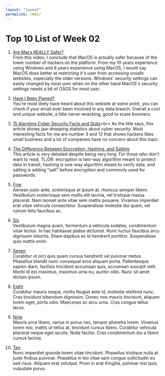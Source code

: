 ```yaml
---
layout: "layout"
permalink: /W02/
---
```


# Top 10 List of Week 02

1. [Are Macs REALLY Safer?](https://www.youtube.com/watch?v=-PIPMndlTqA)<br>
From this video, I conclude that MacOS is actually safer because of the lower number of hackers on the platform.
From my 10 years experience using Windows and 6 years experience using MacOS, I would say MacOS does better at restricting it's user from accessing unsafe websites, especially the older versions.
Windows' security settings can easily changed by most user when on the other hand MacOS's security settings needs a bit of GSGS for most user.

2. [Have I Been Pwned?](https://haveibeenpwned.com/)<br>
You're most likely have heard about this website at some point, you can check if your email ever been involved in any data breach.
Overall a cool and unique website, a little nerve-wracking, good to scare boomers.

3. [15 Alarming Cyber Security Facts and Stats](https://www.cybintsolutions.com/cyber-security-facts-stats/#:~:text=43%25%20of%20cyber%20attacks%20target%20small%20business&text=62%25%20experienced%20phishing%20%26%20social%20engineering,of%20%247.68%20million%20per%20incident.)<br>
As the title says, this article shows jaw-dropping statistics about cyber security.
Most interesting facts for me are number 3 and 12 that shows hackers likes small business and a lot of companies have no concern about this topic.

4. [The Difference Between Encryption, Hashing, and Salting](https://www.thesslstore.com/blog/difference-encryption-hashing-salting/)<br>
This article is very detailed despite being very long.
For those who don't want to read, TL;DR: encryption is two-way algorithm meant to protect data in transit, hashing is one-way algorithm meant to verify data, and salting is adding "salt" before encryption and commonly used for passwords.

5. [Five](https://www.youtube.com/watch?v=kd33UVZhnAA)<br>
Aenean justo ante, scelerisque at ipsum at, rhoncus semper libero.
Vestibulum scelerisque sem mollis elit lacinia, vel tristique massa placerat.
Nam laoreet ante vitae sem mattis posuere.
Vivamus imperdiet erat vitae vehicula consectetur.
Suspendisse molestie dui quam, vel rutrum felis faucibus ac.

6. [Six](https://en.wikipedia.org/wiki/6)<br>
Vestibulum magna quam, fermentum a vehicula sodales, condimentum vitae lectus.
In hac habitasse platea dictumst.
Nunc luctus faucibus arcu dignissim lobortis.
Etiam dapibus ex id hendrerit porttitor.
Suspendisse quis mattis enim.

7. [Seven](https://en.wikipedia.org/wiki/7)<br>
Curabitur ut orci quis quam cursus hendrerit vel pulvinar metus
Phasellus blandit nunc consequat eros aliquam porta.
Pellentesque sapien diam, facilisis tincidunt accumsan quis, accumsan suscipit velit. 
Morbi id est maximus, maximus urna eu, auctor odio. 
Nunc sit amet dictum ipsum.

8. [Eight](https://en.wikipedia.org/wiki/8)<br>
Curabitur mauris neque, mollis feugiat ante id, molestie eleifend nunc.
Cras tincidunt bibendum dignissim.
Donec non mauris tincidunt, aliquam lorem eget, porta odio.
Maecenas ac arcu urna.
Cras congue tellus lacus.

9. [Nine](https://en.wikipedia.org/wiki/9)<br>
Mauris urna libero, varius in purus nec, tempor pharetra lorem.
Vivamus lorem nisi, mattis ut tellus at, tincidunt cursus libero.
Curabitur vehicula placerat neque eget iaculis.
Nulla facilisi.
Cras condimentum leo a libero cursus lacinia.

10. [Ten](https://en.wikipedia.org/wiki/10)<br>
Nunc imperdiet gravida lorem vitae tincidunt. 
Phasellus tristique nulla at justo finibus pulvinar.
Phasellus in leo vitae sem congue sollicitudin eu sed risus.
Aliquam erat volutpat.
Proin in erat fringilla, pulvinar nisl quis, vulputate purus.

